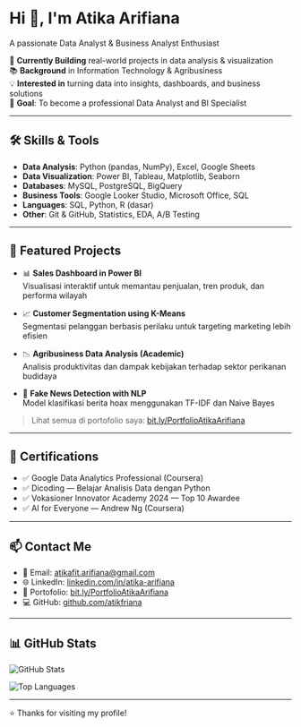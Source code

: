 # Hi 👋, I'm Atika Arifiana  
A passionate Data Analyst & Business Analyst Enthusiast  

📌 **Currently Building** real-world projects in data analysis & visualization  
📚 **Background** in Information Technology & Agribusiness  
💡 **Interested in** turning data into insights, dashboards, and business solutions  
🎯 **Goal**: To become a professional Data Analyst and BI Specialist

---

## 🛠️ Skills & Tools

- **Data Analysis**: Python (pandas, NumPy), Excel, Google Sheets  
- **Data Visualization**: Power BI, Tableau, Matplotlib, Seaborn  
- **Databases**: MySQL, PostgreSQL, BigQuery  
- **Business Tools**: Google Looker Studio, Microsoft Office, SQL  
- **Languages**: SQL, Python, R (dasar)  
- **Other**: Git & GitHub, Statistics, EDA, A/B Testing  

---

## 📂 Featured Projects

- 📊 **Sales Dashboard in Power BI**  
  Visualisasi interaktif untuk memantau penjualan, tren produk, dan performa wilayah

- 📈 **Customer Segmentation using K-Means**  
  Segmentasi pelanggan berbasis perilaku untuk targeting marketing lebih efisien

- 📉 **Agribusiness Data Analysis (Academic)**  
  Analisis produktivitas dan dampak kebijakan terhadap sektor perikanan budidaya

- 📰 **Fake News Detection with NLP**  
  Model klasifikasi berita hoax menggunakan TF-IDF dan Naive Bayes

> Lihat semua di portofolio saya: [bit.ly/PortfolioAtikaArifiana](https://bit.ly/PortfolioAtikaArifiana)

---

## 📜 Certifications

- ✅ Google Data Analytics Professional (Coursera)  
- ✅ Dicoding — Belajar Analisis Data dengan Python  
- ✅ Vokasioner Innovator Academy 2024 — Top 10 Awardee  
- ✅ AI for Everyone — Andrew Ng (Coursera)  

---

## 📫 Contact Me

- 📧 Email: atikafit.arifiana@gmail.com  
- 🌐 LinkedIn: [linkedin.com/in/atika-arifiana](https://linkedin.com/in/atika-arifiana)  
- 📁 Portofolio: [bit.ly/PortfolioAtikaArifiana](https://bit.ly/PortfolioAtikaArifiana)  
- 💻 GitHub: [github.com/atikfriana](https://github.com/atikfriana)

---

## 📊 GitHub Stats

![GitHub Stats](https://github-readme-stats.vercel.app/api?username=atikfriana&show_icons=true&theme=radical)

![Top Languages](https://github-readme-stats.vercel.app/api/top-langs/?username=atikfriana&layout=compact&theme=radical)

---

⭐️ Thanks for visiting my profile!
